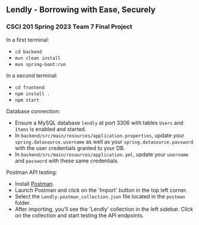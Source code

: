 ## Lendly - Borrowing with Ease, Securely

### CSCI 201 Spring 2023 Team 7 Final Project

In a first terminal:
- `cd backend`
- `mvn clean install`
- `mvn spring-boot:run`

In a second terminal:
- `cd frontend`
- `npm install .`
- `npm start`

Database connection:
- Ensure a MySQL database `lendly` at port 3306 with tables `Users` and `Items` is enabled and started.
- In `backend/src/main/resources/application.properties`, update your `spring.datasource.username` as well as your `spring.datasource.password` with the user credentials granted to your DB.
- In `backend/src/main/resources/application.yml`, update your `username` and `password` with these same credentials.

Postman API testing:
- Install [Postman](https://www.postman.com/downloads/).
- Launch Postman and click on the 'Import' button in the top left corner.
- Select the `Lendly.postman_collection.json` file located in the `postman` folder.
- After importing, you'll see the 'Lendly' collection in the left sidebar. Click on the collection and start testing the API endpoints.


